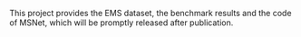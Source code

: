 This project provides the EMS dataset, the benchmark results and the code of MSNet, which will be promptly released after publication.
